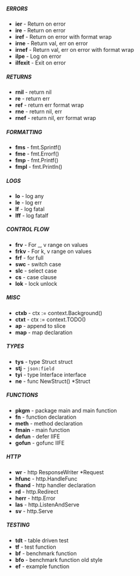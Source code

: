 ##### ERRORS
- **ier** - Return on error
- **ire** - Return on error
- **iref** - Return on error with format wrap
- **irne** - Return val, err on error
- **irnef** - Return val, err on error with format wrap
- **ilpe** - Log on error
- **ilfexit** - Exit on error

##### RETURNS
- **rnil** - return nil
- **re** - return err
- **ref** - return err format wrap
- **rne** - return nil, err
- **rnef** - return nil, err format wrap

##### FORMATTING
- **fms** - fmt.Sprintf()
- **fme** - fmt.Errorf()
- **fmp** - fmt.Printf()
- **fmpl** - fmt.Println()

##### LOGS
- **lo** - log any
- **le** - log err
- **lf** - log fatal
- **lff** - log fatalf

##### CONTROL FLOW
- **frv** - For _, v range on values
- **frkv** - For k, v range on values
- **frf** - for full
- **swc** - switch case
- **slc** - select case
- **cs** - case clause
- **lok** - lock unlock

##### MISC
- **ctxb** - ctx := context.Background()
- **ctxt** - ctx := context.TODO()
- **ap** - append to slice
- **map** - map declaration

##### TYPES
- **tys** - type Struct struct
- **stj** - `json:field`
- **tyi** - type Interface interface
- **ne** - func NewStruct() *Struct

##### FUNCTIONS
- **pkgm** - package main and main function
- **fn** - function declaration
- **meth** - method declaration
- **fmain** - main function
- **defun** - defer IIFE
- **gofun** - gofunc IIFE

##### HTTP
- **wr** - http ResponseWriter *Request
- **hfunc** - http.HandleFunc
- **fhand** - http handler declaration
- **rd** - http.Redirect
- **herr** - http.Error
- **las** - http.ListenAndServe
- **sv** - http.Serve

##### TESTING
- **tdt** - table driven test
- **tf** - test function
- **bf** - benchmark function
- **bfo** - benchmark function old style
- **ef** - example function
